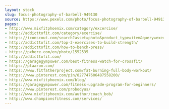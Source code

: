 ```yaml
---
layout: stock
slug: focus-photography-of-barbell-949130
source: https://www.pexels.com/photo/focus-photography-of-barbell-949130/
pages:
- http://www.mixfitphoenix.com/category/excercise/
- http://addicttofit.com/category/exercise/
- https://iconscout.com/search?asset=photo&product_type=item&query=exercise&sort=popular
- http://addicttofit.com/top-3-exercises-to-build-strength/
- http://addicttofit.com/how-to-bench-press/
- https://pxhere.com/en/photo/1552535
- http://addicttofit.com/
- https://garagegympower.com/best-fitness-watch-for-crossfit/
- https://ptaaron.com/
- https://www.fitfatherproject.com/fat-burning-full-body-workout/
- https://www.pinterest.com/pin/827747606487558200/
- http://www.mixfitphoenix.com/blog/
- https://garagegympower.com/fitness-upgrade-program-for-beginners/
- https://www.pinterest.com/probodyus/
- http://www.mixfitphoenix.com/author/coach_bob/
- http://www.championsfitness.com/services/
---
```

